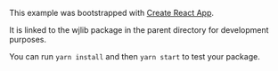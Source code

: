 This example was bootstrapped with [Create React App](https://github.com/facebook/create-react-app).

It is linked to the wjlib package in the parent directory for development purposes.

You can run `yarn install` and then `yarn start` to test your package.
